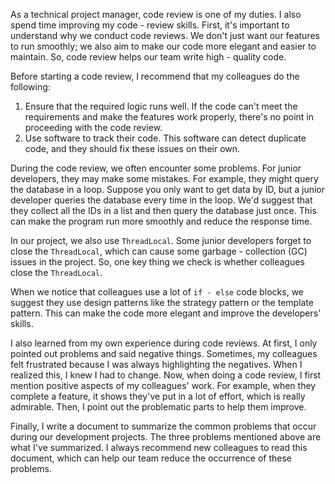 As a technical project manager, code review is one of my duties. I also spend time improving my code - review skills. First, it's important to understand why we conduct code reviews. We don't just want our features to run smoothly; we also aim to make our code more elegant and easier to maintain. So, code review helps our team write high - quality code.

Before starting a code review, I recommend that my colleagues do the following:

1. Ensure that the required logic runs well. If the code can't meet the requirements and make the features work properly, there's no point in proceeding with the code review.
2. Use software to track their code. This software can detect duplicate code, and they should fix these issues on their own.

During the code review, we often encounter some problems. For junior developers, they may make some mistakes. For example, they might query the database in a loop. Suppose you only want to get data by ID, but a junior developer queries the database every time in the loop. We'd suggest that they collect all the IDs in a list and then query the database just once. This can make the program run more smoothly and reduce the response time.

In our project, we also use `ThreadLocal`. Some junior developers forget to close the `ThreadLocal`, which can cause some garbage - collection (GC) issues in the project. So, one key thing we check is whether colleagues close the `ThreadLocal`.

When we notice that colleagues use a lot of `if - else` code blocks, we suggest they use design patterns like the strategy pattern or the template pattern. This can make the code more elegant and improve the developers' skills.

I also learned from my own experience during code reviews. At first, I only pointed out problems and said negative things. Sometimes, my colleagues felt frustrated because I was always highlighting the negatives. When I realized this, I knew I had to change. Now, when doing a code review, I first mention positive aspects of my colleagues' work. For example, when they complete a feature, it shows they've put in a lot of effort, which is really admirable. Then, I point out the problematic parts to help them improve.

Finally, I write a document to summarize the common problems that occur during our development projects. The three problems mentioned above are what I've summarized. I always recommend new colleagues to read this document, which can help our team reduce the occurrence of these problems.